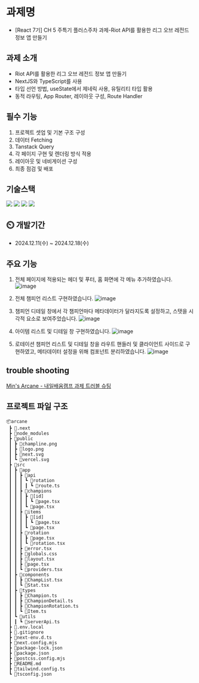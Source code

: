 # 과제명

- [React 7기] CH 5 주특기 플러스주차 과제-Riot API를 활용한 리그 오브 레전드 정보 앱 만들기

## 과제 소개

- Riot API를 활용한 리그 오브 레전드 정보 앱 만들기
- NextJS와 TypeScript를 사용
- 타입 선언 방법, useState에서 제네릭 사용, 유틸리티 타입 활용
- 동적 라우팅, App Router, 레이아웃 구성, Route Handler

## 필수 기능

1. 프로젝트 셋업 및 기본 구조 구성
2. 데이터 Fetching
3. Tanstack Query
4. 각 페이지 구현 및 렌더링 방식 적용
5. 레이아웃 및 네비게이션 구성
6. 최종 점검 및 배포

## 기술스택

<div>
<img src="https://img.shields.io/badge/Next.js-000000?style=flat-square&logo=Next.js&logoColor=white"/>
<img src="https://img.shields.io/badge/Typescript-3178C6?style=flat-square&logo=Typescript&logoColor=white"/>
<img src="https://img.shields.io/badge/Tailwind CSS-06B6D4?style=flat-square&logo=Tailwind CSS&logoColor=white"/>
<img src="https://img.shields.io/badge/React-61DAFB?style=flat-square&logo=React&logoColor=black"/>
</div>

## ⏲️ 개발기간

- 2024.12.11(수) ~ 2024.12.18(수)

## 주요 기능
1. 전체 페이지에 적용되는 헤더 및 푸터, 홈 화면에 각 메뉴 추가하였습니다.
![image](https://github.com/user-attachments/assets/c232bbc4-01e4-4e9b-b5e2-cd1e45c4e67c)

2. 전체 챔피언 리스트 구현하였습니다.
![image](https://github.com/user-attachments/assets/286a44b1-2d7d-4acc-89c8-14e81cf1151d)

3. 챔피언 디테일 창에서 각 챔피언마다 메타데이터가 달라지도록 설정하고, 스탯을 시각적 요소로 보여주었습니다.
![image](https://github.com/user-attachments/assets/c1a95864-e5e8-47c2-8a91-1c8fe6ce03d7)

4. 아이템 리스트 및 디테일 창 구현하였습니다.
![image](https://github.com/user-attachments/assets/c32d3f2a-dc75-4e11-b4ce-62f2d8cbd789)

5. 로테이션 챔피언 리스트 및 디테일 창을 라우트 핸들러 및 클라이언트 사이드로 구현하였고, 메타데이터 설정을 위해 컴포넌트 분리하였습니다.
![image](https://github.com/user-attachments/assets/0819d6c1-2c9b-43fd-a655-9b8a1499d001)


## trouble shooting
[Min's Arcane - 내일배움캠프 과제 트러블 슈팅](#https://velog.io/@kang1129/Mins-Arcane-%EB%82%B4%EC%9D%BC%EB%B0%B0%EC%9B%80%EC%BA%A0%ED%94%84-%EA%B3%BC%EC%A0%9C-%ED%8A%B8%EB%9F%AC%EB%B8%94-%EC%8A%88%ED%8C%85)

## 프로젝트 파일 구조

```
📦arcane
 ┣ 📂.next
 ┣ 📂node_modules
 ┣ 📂public
 ┃ ┣ 📜champline.png
 ┃ ┣ 📜logo.png
 ┃ ┣ 📜next.svg
 ┃ ┗ 📜vercel.svg
 ┣ 📂src
 ┃ ┣ 📂app
 ┃ ┃ ┣ 📂api
 ┃ ┃ ┃ ┗ 📂rotation
 ┃ ┃ ┃ ┃ ┗ 📜route.ts
 ┃ ┃ ┣ 📂champions
 ┃ ┃ ┃ ┣ 📂[id]
 ┃ ┃ ┃ ┃ ┗ 📜page.tsx
 ┃ ┃ ┃ ┗ 📜page.tsx
 ┃ ┃ ┣ 📂items
 ┃ ┃ ┃ ┣ 📂[id]
 ┃ ┃ ┃ ┃ ┗ 📜page.tsx
 ┃ ┃ ┃ ┗ 📜page.tsx
 ┃ ┃ ┣ 📂rotation
 ┃ ┃ ┃ ┣ 📜page.tsx
 ┃ ┃ ┃ ┗ 📜rotation.tsx
 ┃ ┃ ┣ 📜error.tsx
 ┃ ┃ ┣ 📜globals.css
 ┃ ┃ ┣ 📜layout.tsx
 ┃ ┃ ┣ 📜page.tsx
 ┃ ┃ ┗ 📜providers.tsx
 ┃ ┣ 📂components
 ┃ ┃ ┣ 📜ChampList.tsx
 ┃ ┃ ┗ 📜Stat.tsx
 ┃ ┣ 📂types
 ┃ ┃ ┣ 📜Champion.ts
 ┃ ┃ ┣ 📜ChampionDetail.ts
 ┃ ┃ ┣ 📜ChampionRotation.ts
 ┃ ┃ ┗ 📜Item.ts
 ┃ ┗ 📂utils
 ┃ ┃ ┗ 📜serverApi.ts
 ┣ 📜.env.local
 ┣ 📜.gitignore
 ┣ 📜next-env.d.ts
 ┣ 📜next.config.mjs
 ┣ 📜package-lock.json
 ┣ 📜package.json
 ┣ 📜postcss.config.mjs
 ┣ 📜README.md
 ┣ 📜tailwind.config.ts
 ┗ 📜tsconfig.json
```
